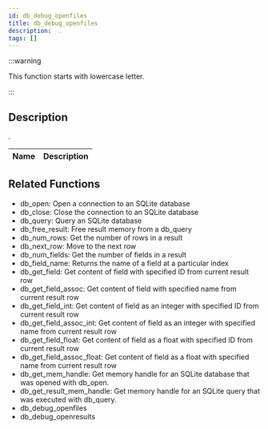 ```yaml
---
id: db_debug_openfiles
title: db_debug_openfiles
description:  .
tags: []
---
```


:::warning

This function starts with lowercase letter.

:::

## Description

 . 


| Name | Description |
|------|-------------|


## Related Functions


-  db_open: Open a connection to an SQLite database
-  db_close: Close the connection to an SQLite database
-  db_query: Query an SQLite database
-  db_free_result: Free result memory from a db_query
-  db_num_rows: Get the number of rows in a result
-  db_next_row: Move to the next row
-  db_num_fields: Get the number of fields in a result
-  db_field_name: Returns the name of a field at a particular index
-  db_get_field: Get content of field with specified ID from current result row
-  db_get_field_assoc: Get content of field with specified name from current result row
-  db_get_field_int: Get content of field as an integer with specified ID from current result row
-  db_get_field_assoc_int: Get content of field as an integer with specified name from current result row
-  db_get_field_float: Get content of field as a float with specified ID from current result row
-  db_get_field_assoc_float: Get content of field as a float with specified name from current result row
-  db_get_mem_handle: Get memory handle for an SQLite database that was opened with db_open.
-  db_get_result_mem_handle: Get memory handle for an SQLite query that was executed with db_query.
-  db_debug_openfiles
-  db_debug_openresults